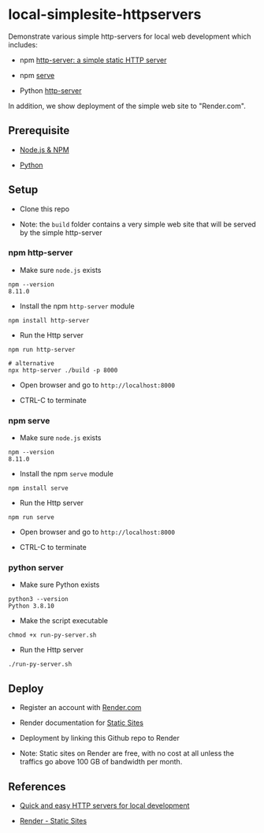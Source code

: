 # local-simplesite-httpservers

Demonstrate various simple http-servers for local web development which
includes:

- npm [http-server: a simple static HTTP server](https://www.npmjs.com/package/http-server)

- npm [serve](https://www.npmjs.com/package/serve)

- Python [http-server](https://docs.python.org/3/library/http.server.html)

In addition, we show deployment of the simple web site to "Render.com".

## Prerequisite

- [Node.js & NPM](https://digitalcompanion.gitbook.io/home/setup/node.js)

- [Python](https://digitalcompanion.gitbook.io/home/setup/dev-environment/python)


## Setup

- Clone this repo

- Note: the `build` folder contains a very simple web site that will be served
  by the simple http-server


### npm http-server

- Make sure `node.js` exists
```
npm --version
8.11.0
```
 
- Install the npm `http-server` module
```
npm install http-server
```

- Run the Http server
```
npm run http-server

# alternative
npx http-server ./build -p 8000
```

- Open browser and go to `http://localhost:8000`

- CTRL-C to terminate

### npm serve

- Make sure `node.js` exists
```
npm --version
8.11.0
```
 
- Install the npm `serve` module
```
npm install serve
```

- Run the Http server
```
npm run serve
```

- Open browser and go to `http://localhost:8000`

- CTRL-C to terminate

### python server

- Make sure Python exists
```
python3 --version
Python 3.8.10
```

- Make the script executable
```
chmod +x run-py-server.sh
```

- Run the Http server
```
./run-py-server.sh
```


## Deploy

- Register an account with [Render.com](https://render.com/)

- Render documentation for [Static Sites](https://render.com/docs/static-sites)

- Deployment by linking this Github repo to Render

- Note: Static sites on Render are free, with no cost at all unless the
  traffics go above 100 GB of bandwidth per month.


## References

- [Quick and easy HTTP servers for local development](https://timnwells.medium.com/quick-and-easy-http-servers-for-local-development-7a7df5ac25ff)

- [Render - Static Sites](https://render.com/docs/static-sites)